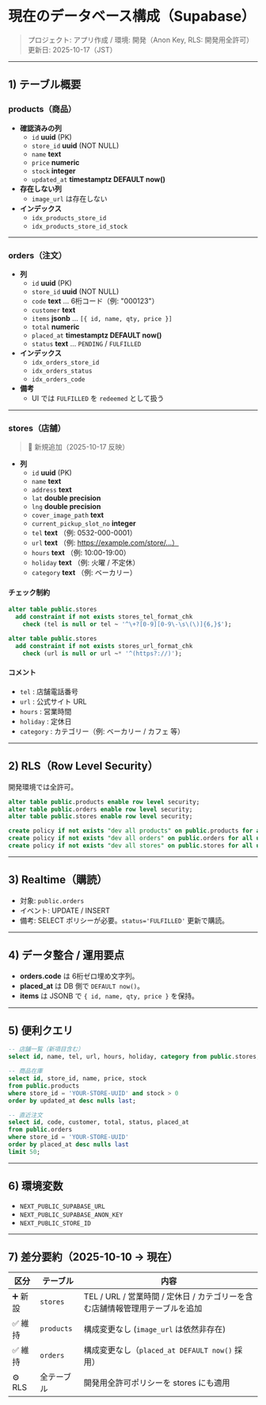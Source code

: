 
# 現在のデータベース構成（Supabase）

> プロジェクト: アプリ作成 / 環境: 開発（Anon Key, RLS: 開発用全許可）  
> 更新日: 2025-10-17（JST）

---

## 1) テーブル概要

### products（商品）
- **確認済みの列**
  - `id` **uuid** (PK)
  - `store_id` **uuid** (NOT NULL)
  - `name` **text**
  - `price` **numeric**
  - `stock` **integer**
  - `updated_at` **timestamptz DEFAULT now()**
- **存在しない列**
  - `image_url` は存在しない
- **インデックス**
  - `idx_products_store_id`
  - `idx_products_store_id_stock`

---

### orders（注文）
- **列**
  - `id` **uuid** (PK)
  - `store_id` **uuid** (NOT NULL)
  - `code` **text**  … 6桁コード（例: "000123"）
  - `customer` **text**
  - `items` **jsonb**  … `[{ id, name, qty, price }]`
  - `total` **numeric**
  - `placed_at` **timestamptz DEFAULT now()**
  - `status` **text**  … `PENDING` / `FULFILLED`
- **インデックス**
  - `idx_orders_store_id`
  - `idx_orders_status`
  - `idx_orders_code`
- **備考**
  - UI では `FULFILLED` を `redeemed` として扱う

---

### stores（店舗）
> 🔹 新規追加（2025-10-17 反映）

- **列**
  - `id` **uuid** (PK)
  - `name` **text**
  - `address` **text**
  - `lat` **double precision**
  - `lng` **double precision**
  - `cover_image_path` **text**
  - `current_pickup_slot_no` **integer**
  - `tel` **text** （例: 0532-000-0001）
  - `url` **text** （例: https://example.com/store/...）
  - `hours` **text** （例: 10:00-19:00）
  - `holiday` **text** （例: 火曜 / 不定休）
  - `category` **text** （例: ベーカリー）

#### チェック制約
```sql
alter table public.stores
  add constraint if not exists stores_tel_format_chk
    check (tel is null or tel ~ '^\+?[0-9][0-9\-\s\(\)]{6,}$');

alter table public.stores
  add constraint if not exists stores_url_format_chk
    check (url is null or url ~* '^(https?://)');
```

#### コメント
- `tel` : 店舗電話番号  
- `url` : 公式サイト URL  
- `hours` : 営業時間  
- `holiday` : 定休日  
- `category` : カテゴリー（例: ベーカリー / カフェ 等）

---

## 2) RLS（Row Level Security）

開発環境では全許可。

```sql
alter table public.products enable row level security;
alter table public.orders enable row level security;
alter table public.stores enable row level security;

create policy if not exists "dev all products" on public.products for all using (true) with check (true);
create policy if not exists "dev all orders" on public.orders for all using (true) with check (true);
create policy if not exists "dev all stores" on public.stores for all using (true) with check (true);
```

---

## 3) Realtime（購読）

- 対象: `public.orders`
- イベント: UPDATE / INSERT
- 備考: SELECT ポリシーが必要。`status='FULFILLED'` 更新で購読。

---

## 4) データ整合 / 運用要点

- **orders.code** は 6桁ゼロ埋め文字列。  
- **placed_at** は DB 側で `DEFAULT now()`。  
- **items** は JSONB で `{ id, name, qty, price }` を保持。

---

## 5) 便利クエリ

```sql
-- 店舗一覧（新項目含む）
select id, name, tel, url, hours, holiday, category from public.stores;

-- 商品在庫
select id, store_id, name, price, stock
from public.products
where store_id = 'YOUR-STORE-UUID' and stock > 0
order by updated_at desc nulls last;

-- 直近注文
select id, code, customer, total, status, placed_at
from public.orders
where store_id = 'YOUR-STORE-UUID'
order by placed_at desc nulls last
limit 50;
```

---

## 6) 環境変数

- `NEXT_PUBLIC_SUPABASE_URL`
- `NEXT_PUBLIC_SUPABASE_ANON_KEY`
- `NEXT_PUBLIC_STORE_ID`

---

## 7) 差分要約（2025-10-10 → 現在）

| 区分 | テーブル | 内容 |
|------|-----------|------|
| ➕ 新設 | `stores` | TEL / URL / 営業時間 / 定休日 / カテゴリーを含む店舗情報管理用テーブルを追加 |
| ✅ 維持 | `products` | 構成変更なし (`image_url` は依然非存在) |
| ✅ 維持 | `orders` | 構成変更なし（`placed_at DEFAULT now()` 採用） |
| ⚙️ RLS | 全テーブル | 開発用全許可ポリシーを stores にも適用 |
